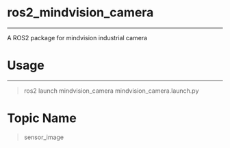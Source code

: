 # ros2_mindvision_camera

<hr>

A ROS2 package for mindvision industrial camera


# Usage

<hr>

> ros2 launch mindvision_camera mindvision_camera.launch.py

# Topic Name

> sensor_image
